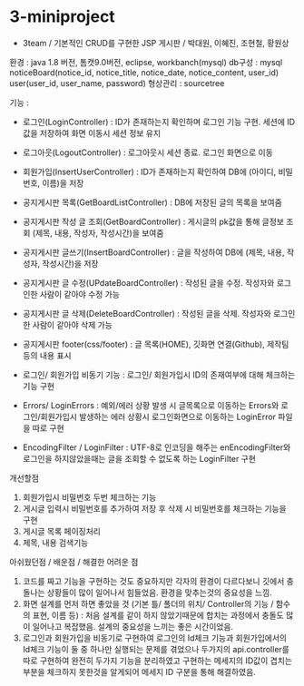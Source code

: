 # 3-miniproject
- 3team / 기본적인 CRUD를 구현한 JSP 게시판 / 박대원, 이혜진, 조현철, 황원상

환경 : java 1.8 버전, 톰캣9.0버전, eclipse, workbanch(mysql)
db구성 : mysql noticeBoard(notice_id, notice_title, notice_date, notice_content, user_id)
               user(user_id, user_name, password)
형상관리 : sourcetree

기능 :
- 로그인(LoginController) : ID가 존재하는지 확인하며 로그인 기능 구현. 세션에 ID값을 저장하여 화면 이동시 세션 정보 유지

- 로그아웃(LogoutController) : 로그아웃시 세션 종료. 로그인 화면으로 이동

- 회원가입(InsertUserController) : ID가 존재하는지 확인하여 DB에 (아이디, 비밀번호, 이름)을 저장

- 공지게시판 목록(GetBoardListController) : DB에 저장된 글의 목록을 보여줌

- 공지게시판 작성 글 조회(GetBoardController) : 게시글의 pk값을 통해 글정보 조회 (제목, 내용, 작성자, 작성시간)을 보여줌

- 공지게시판 글쓰기(InsertBoardController) : 글을 작성하여 DB에 (제목, 내용, 작성자, 작성시간)을 저장

- 공지게시판 글 수정(UPdateBoardController) : 작성된 글을 수정. 작성자와 로그인한 사람이 같아야 수정 가능

- 공지게시판 글 삭제(DeleteBoardController) : 작성된 글을 삭제. 작성자와 로그인한 사람이 같아야 삭제 가능

- 공지게시판 footer(css/footer) : 글 목록(HOME), 깃화면 연결(Github), 제작팀 등의 내용 표시

- 로그인/ 회원가입 비동기 기능 : 로그인/ 회원가입시 ID의 존재여부에 대해 체크하는 기능 구현

- Errors/ LoginErrors : 예외/에러 상황 발생 시 글목록으로 이동하는 Errors와 로그인/회원가입시 발생하는 에러 상황시 로그인화면으로 이동하는 LoginError 파일을 따로 구현

- EncodingFilter / LoginFilter : UTF-8로 인코딩을 해주는 enEncodingFilter와  로그인을 하지않았을때는 글을 조회할 수 없도록 하는 LoginFilter 구현


개선할점 
1. 회원가입시 비밀번호 두번 체크하는 기능
2. 게시글 입력시 비밀번호를 추가하여 저장 후 삭제 시 비밀번호를 체크하는 기능을 구현
3. 게시글 목록 페이징처리
4. 제목, 내용 검색기능



아쉬웠던점 / 배운점 / 해결한 어려운 점
1. 코드를 짜고 기능을 구현하는 것도 중요하지만 각자의 환경이 다르다보니 깃에서 충돌나는 상황들이 많이 일어나서 힘들었음. 환경을 맞추는것의 중요성을 느낌.
2. 화면 설계를 먼저 하면 좋았을 것 (기본 틀/ 폴더의 위치/ Controller의 기능 / 함수의 표현, 이름 등) : 처음 설계를 같이 하지 않았기때문에 합치는 과정에서 충돌도 많이 일어나고 복잡했음. 설계의 중요성을 느끼는 좋은 시간이었음.
3. 로그인과 회원가입을 비동기로 구현하여 로그인의 Id체크 기능과 회원가입에서의 Id체크 기능이 둘 중 하나만 실행되는 문제를 겪었으나 두가지의 api.controller를 따로 구현하여 완전히 두가지 기능을 분리하였고 구현하는 메세지의 ID값이 겹치는 부분을 체크하지 못한것을 알게되어 메세지 ID 구분을 통해 해결하였음.